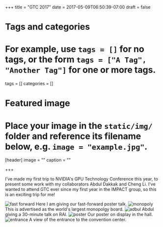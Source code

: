 +++
title = "GTC 2017"
date = 2017-05-09T06:50:39-07:00
draft = false

# Tags and categories
# For example, use `tags = []` for no tags, or the form `tags = ["A Tag", "Another Tag"]` for one or more tags.
tags = []
categories = []

# Featured image
# Place your image in the `static/img/` folder and reference its filename below, e.g. `image = "example.jpg"`.
[header]
image = ""
caption = ""

+++


I've made my first trip to NVIDIA's GPU Technology Conference this year, to present some work with my collaborators Abdul Dakkak and Cheng Li. I've wanted to attend GTC ever since my first year in the IMPACT group, so this is an exciting trip for me!

<!--more-->

![fast forward][ff] Here I am giving our fast-forward poster talk.
![monopoly][monopoly] This is advertised as the world's largest monopolgy board.
![adbul][abdul] Abdul giving a 30-minute talk on RAI.
![poster][poster] Our poster on display in the hall.
![entrance][entrance] A view of the entrance to the convention center.

[ff]: /img/gtc_2017/image1.jpg "The fast-forward Presentation"
[monopoly]: /img/gtc_2017/IMG_20170508_110948.jpg "World's largest monopoly board"
[poster]: /img/gtc_2017/IMG_20170508_181438.jpg "RAI poster"
[abdul]: /img/gtc_2017/IMG_20170508_173151.jpg "Abdul presenting"
[entrance]: /img/gtc_2017/IMG_20170507_175723.jpg "Registration hall"

